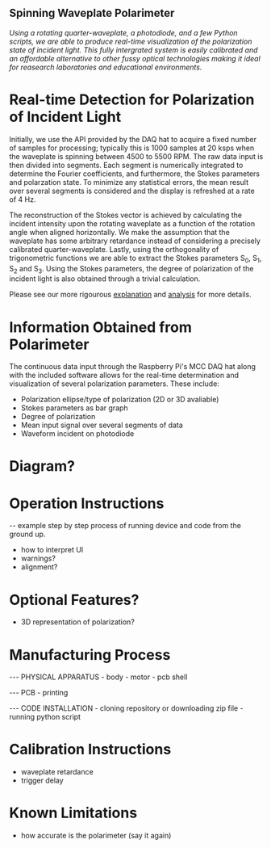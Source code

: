 ## Spinning Waveplate Polarimeter

*Using a rotating quarter-waveplate, a photodiode, and a few Python scripts, we are able to produce real-time visualization of the polarization state of incident light. This fully intergrated system is easily calibrated and an affordable alternative to other fussy optical technologies making it ideal for reasearch laboratories and educational environments.*

# Real-time Detection for Polarization of Incident Light

Initially, we use the API provided by the DAQ hat to acquire a fixed number of samples for processing; typically this is 1000 samples at 20 ksps when the waveplate is spinning between 4500 to 5500 RPM. The raw data input is then divided into segments. Each segment is numerically integrated to determine the Fourier coefficients, and furthermore, the Stokes parameters and polarzation state. To minimize any statistical errors, the mean result over several segments is considered and the display is refreshed at a rate of 4 Hz.

The reconstruction of the Stokes vector is achieved by calculating the incident intensity upon the rotating waveplate as a function of the rotation angle when aligned horizontally. We make the assumption that the waveplate has some arbitrary retardance instead of considering a precisely calibrated quarter-waveplate. Lastly, using the orthogonality of trigonometric functions we are able to extract the Stokes parameters S<sub>0</sub>, S<sub>1</sub>, S<sub>2</sub> and S<sub>3</sub>. Using the Stokes parameters, the degree of polarization of the incident light is also obtained through a trivial calculation.

Please see our more rigourous [explanation](https://arxiv.org/pdf/2102.06114.pdf) and [analysis](https://github.com/UVicAMOlab/swp-polarimeter/blob/main/docs/analysis/polarimeter_analysis.pdf) for more details.

# Information Obtained from Polarimeter

The continuous data input through the Raspberry Pi's MCC DAQ hat along with the included software allows for the real-time determination and visualization of several polarization parameters. These include:

- Polarization ellipse/type of polarization (2D or 3D avaliable)
- Stokes parameters as bar graph
- Degree of polarization
- Mean input signal over several segments of data
- Waveform incident on photodiode


# Diagram?




# Operation Instructions
-- example step by step process of running device and code from the ground up.
- how to interpret UI
- warnings?
- alignment?


# Optional Features?
- 3D representation of polarization?


# Manufacturing Process
--- PHYSICAL APPARATUS
    - body
    - motor
    - pcb shell

--- PCB
    - printing

--- CODE INSTALLATION
    - cloning repository or downloading zip file
    - running python script


# Calibration Instructions
- waveplate retardance
- trigger delay


# Known Limitations
- how accurate is the polarimeter (say it again)

